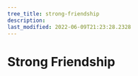 ```yaml
---
tree_title: strong-friendship
description: 
last_modified: 2022-06-09T21:23:28.2328
---
```


# Strong Friendship
